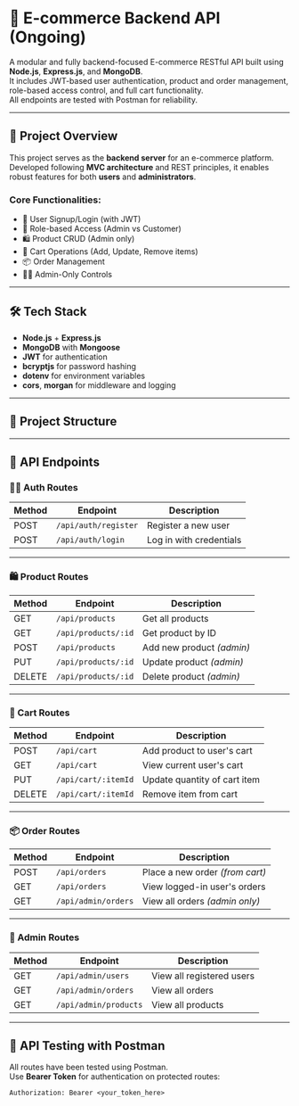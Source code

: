 # 🛒 E-commerce Backend API (Ongoing)

A modular and fully backend-focused E-commerce RESTful API built using **Node.js**, **Express.js**, and **MongoDB**.  
It includes JWT-based user authentication, product and order management, role-based access control, and full cart functionality.  
All endpoints are tested with Postman for reliability.

---

## 📘 Project Overview

This project serves as the **backend server** for an e-commerce platform. Developed following **MVC architecture** and REST principles, it enables robust features for both **users** and **administrators**.

### Core Functionalities:

- 👤 User Signup/Login (with JWT)
- 🔐 Role-based Access (Admin vs Customer)
- 🛍️ Product CRUD (Admin only)
- 🛒 Cart Operations (Add, Update, Remove items)
- 📦 Order Management
- 🧑‍💼 Admin-Only Controls

---

## 🛠️ Tech Stack

- **Node.js** + **Express.js**
- **MongoDB** with **Mongoose**
- **JWT** for authentication
- **bcryptjs** for password hashing
- **dotenv** for environment variables
- **cors**, **morgan** for middleware and logging

---

## 📁 Project Structure


---

## 🔗 API Endpoints

### 🧑‍💻 Auth Routes

| Method | Endpoint             | Description           |
|--------|----------------------|-----------------------|
| POST   | `/api/auth/register` | Register a new user   |
| POST   | `/api/auth/login`    | Log in with credentials |

---

### 🛍️ Product Routes

| Method | Endpoint              | Description                  |
|--------|-----------------------|------------------------------|
| GET    | `/api/products`       | Get all products             |
| GET    | `/api/products/:id`   | Get product by ID            |
| POST   | `/api/products`       | Add new product *(admin)*    |
| PUT    | `/api/products/:id`   | Update product *(admin)*     |
| DELETE | `/api/products/:id`  | Delete product *(admin)*     |

---

### 🛒 Cart Routes

| Method | Endpoint               | Description                        |
|--------|------------------------|------------------------------------|
| POST   | `/api/cart`            | Add product to user's cart         |
| GET    | `/api/cart`            | View current user's cart           |
| PUT    | `/api/cart/:itemId`    | Update quantity of cart item       |
| DELETE | `/api/cart/:itemId`    | Remove item from cart              |

---

### 📦 Order Routes

| Method | Endpoint                | Description                          |
|--------|-------------------------|--------------------------------------|
| POST   | `/api/orders`           | Place a new order *(from cart)*      |
| GET    | `/api/orders`           | View logged-in user's orders         |
| GET    | `/api/admin/orders`     | View all orders *(admin only)*       |

---

### 🔐 Admin Routes

| Method | Endpoint                | Description                    |
|--------|-------------------------|--------------------------------|
| GET    | `/api/admin/users`      | View all registered users      |
| GET    | `/api/admin/orders`     | View all orders                |
| GET    | `/api/admin/products`   | View all products              |

---

## 🧪 API Testing with Postman

All routes have been tested using Postman.  
Use **Bearer Token** for authentication on protected routes:

```http
Authorization: Bearer <your_token_here>
